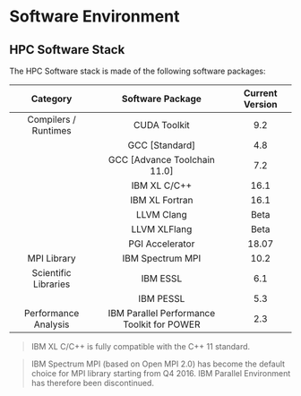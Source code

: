 # Software Environment

## HPC Software Stack

The HPC Software stack is made of the following software packages:

| Category             | Software Package               | Current Version
|:--------------------:|:------------------------------:|:---------------:|
| Compilers / Runtimes | CUDA Toolkit                   | 9.2
|                      | GCC \[Standard\]               | 4.8
|                      | GCC \[Advance Toolchain 11.0\] | 7.2
|                      | IBM XL C/C++                   | 16.1
|                      | IBM XL Fortran                 | 16.1
|                      | LLVM Clang                     | Beta
|                      | LLVM XLFlang                   | Beta
|                      | PGI Accelerator                | 18.07
| MPI Library          | IBM Spectrum MPI               | 10.2
| Scientific Libraries | IBM ESSL                       | 6.1
|                      | IBM PESSL                      | 5.3
| Performance Analysis | IBM Parallel Performance Toolkit for POWER | 2.3

> IBM XL C/C++ is fully compatible with the C++ 11 standard.

> IBM Spectrum MPI (based on Open MPI 2.0) has become the default choice for MPI library starting from Q4 2016. IBM Parallel Environment has therefore been discontinued.
